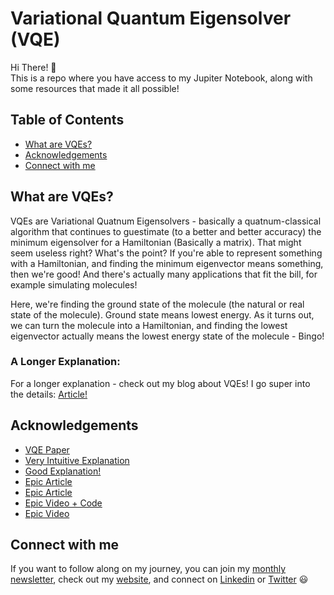 # Variational Quantum Eigensolver (VQE)

Hi There! 👋<br/>
This is a repo where you have access to my Jupiter Notebook, along with some resources that made it all possible!<br/>

## Table of Contents
* [What are VQEs?](##What-are-VQEs??)
* [Acknowledgements](##Acknowledgements)
* [Connect with me](##Connect-with-me)

## What are VQEs?

VQEs are Variational Quatnum Eigensolvers - basically a quatnum-classical algorithm that continues to guestimate (to a better and better accuracy) the minimum eigensolver for a Hamiltonian (Basically a matrix). That might seem useless right? What's the point? If you're able to represent something with a Hamiltonian, and finding the minimum eigenvector means something, then we're good! And there's actually many applications that fit the bill, for example simulating molecules!

Here, we're finding the ground state of the molecule (the natural or real state of the molecule). Ground state means lowest energy. As it turns out, we can turn the molecule into a Hamiltonian, and finding the lowest eigenvector actually means the lowest energy state of the molecule - Bingo!

### A Longer Explanation:

For a longer explanation - check out my blog about VQEs! I go super into the details: [Article!](https://dickson-wu.medium.com/obtaining-unobtainium-cdb1dc8a27ff)

## Acknowledgements

* [VQE Paper](https://arxiv.org/abs/1304.3061)
* [Very Intuitive Explanation](https://www.mustythoughts.com/variational-quantum-eigensolver-explained)
* [Good Explanation!](https://qiskit.org/textbook/ch-applications/vqe-molecules.html)
* [Epic Article](https://medium.com/qiskit/the-variational-quantum-eigensolver-43f7718c2747)
* [Epic Article](https://pennylane.ai/qml/demos/tutorial_vqe.html)
* [Epic Video + Code](https://www.youtube.com/watch?v=Z-A6G0WVI9w)
* [Epic Video](https://www.youtube.com/watch?v=TWRUdBEC16o)

## Connect with me

If you want to follow along on my journey, you can join my [monthly newsletter](https://www.subscribepage.com/g1p8w4), check out my [website](https://dicksonwu654.github.io/), and connect on [Linkedin](https://www.linkedin.com/in/real-dickson-wu/) or [Twitter](https://twitter.com/DicksonWu3) 😃
